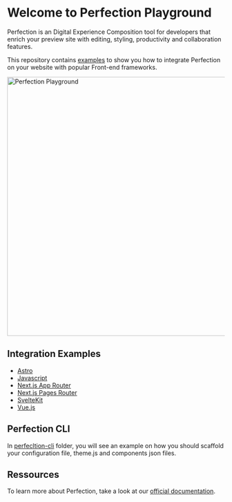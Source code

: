 # Welcome to Perfection Playground

Perfection is an Digital Experience Composition tool for developers that enrich your preview site with editing, styling, productivity and collaboration features.

This repository contains [examples](https://github.com/perfectiondotdev/perfection/tree/main/examples) to show you how to integrate Perfection on your website with popular Front-end frameworks.

<img src="https://raw.githubusercontent.com/perfectiondotdev/perfection/main/assets/images/laptop.png" width="600" alt="Perfection Playground" />

## Integration Examples

- [Astro](https://github.com/perfectiondotdev/perfection/tree/main/examples/astro)
- [Javascript](https://github.com/perfectiondotdev/perfection/tree/main/examples/javascript)
- [Next.js App Router](https://github.com/perfectiondotdev/perfection/tree/main/examples/nextjs-app)
- [Next.js Pages Router](https://github.com/perfectiondotdev/perfection/tree/main/examples/nextjs-pages)
- [SvelteKit](https://github.com/perfectiondotdev/perfection/tree/main/examples/sveltekit)
- [Vue.js](https://github.com/perfectiondotdev/perfection/tree/main/examples/vuejs)

## Perfection CLI

In [perfecltion-cli](https://github.com/perfectiondotdev/perfection/tree/main/perfection-cli) folder, you will see an example on how you should scaffold your configuration file, theme.js and components json files.

## Ressources

To learn more about Perfection, take a look at our [official documentation](https://docs.perfection.dev/).
